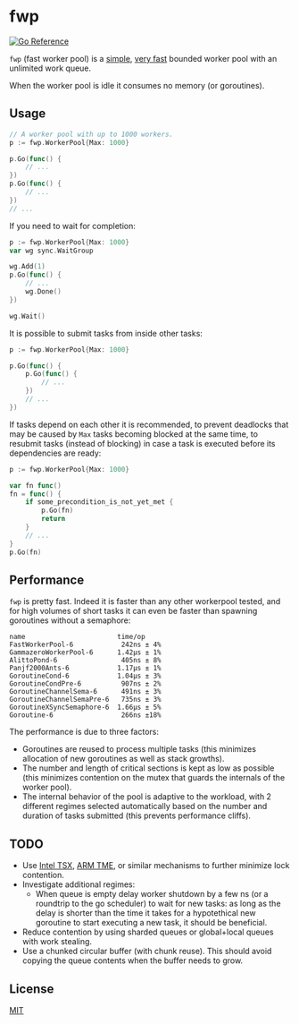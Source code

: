 # fwp

[![Go Reference](https://pkg.go.dev/badge/github.com/CAFxX/fwp.svg)][0]

`fwp` (fast worker pool) is a [simple](#usage), [very fast](#performance)
bounded worker pool with an unlimited work queue.

When the worker pool is idle it consumes no memory (or goroutines).

## Usage

```go
// A worker pool with up to 1000 workers.
p := fwp.WorkerPool{Max: 1000}

p.Go(func() {
    // ...
})
p.Go(func() {
    // ...
})
// ...
```

If you need to wait for completion:

```go
p := fwp.WorkerPool{Max: 1000}
var wg sync.WaitGroup

wg.Add(1)
p.Go(func() {
    // ...
    wg.Done()
})

wg.Wait()
```

It is possible to submit tasks from inside other tasks:

```go
p := fwp.WorkerPool{Max: 1000}

p.Go(func() {
    p.Go(func() {
        // ...
    })
    // ...
})
```

If tasks depend on each other it is recommended, to prevent deadlocks
that may be caused by `Max` tasks becoming blocked at the same time,
to resubmit tasks (instead of blocking) in case a task is executed
before its dependencies are ready:

```go
p := fwp.WorkerPool{Max: 1000}

var fn func()
fn = func() {
    if some_precondition_is_not_yet_met {
        p.Go(fn)
        return
    }
    // ...
}
p.Go(fn)
```

## Performance

`fwp` is pretty fast. Indeed it is faster than any other workerpool
tested, and for high volumes of short tasks it can even be faster
than spawning goroutines without a semaphore:

```
name                       time/op
FastWorkerPool-6            242ns ± 4%
GammazeroWorkerPool-6      1.42µs ± 1%
AlittoPond-6                405ns ± 8%
Panjf2000Ants-6            1.17µs ± 1%
GoroutineCond-6            1.04µs ± 3%
GoroutineCondPre-6          907ns ± 2%
GoroutineChannelSema-6      491ns ± 3%
GoroutineChannelSemaPre-6   735ns ± 3%
GoroutineXSyncSemaphore-6  1.66µs ± 5%
Goroutine-6                 266ns ±18%
```

The performance is due to three factors:

- Goroutines are reused to process multiple tasks (this minimizes
  allocation of new goroutines as well as stack growths).
- The number and length of critical sections is kept as low as
  possible (this minimizes contention on the mutex that guards the
  internals of the worker pool).
- The internal behavior of the pool is adaptive to the workload,
  with 2 different regimes selected automatically based on the
  number and duration of tasks submitted (this prevents performance
  cliffs).

## TODO

- Use [Intel TSX][1], [ARM TME][2], or similar mechanisms to further
  minimize lock contention.
- Investigate additional regimes:
  - When queue is empty delay worker shutdown by a few ns (or a
    roundtrip to the go scheduler) to wait for new tasks: as long as
    the delay is shorter than the time it takes for a hypotethical
    new goroutine to start executing a new task, it should be
    beneficial.
- Reduce contention by using sharded queues or global+local queues with
  work stealing.
- Use a chunked circular buffer (with chunk reuse). This should avoid
  copying the queue contents when the buffer needs to grow.

## License

[MIT](LICENSE)


[0]: https://pkg.go.dev/github.com/CAFxX/fwp
[1]: https://en.wikipedia.org/wiki/Transactional_Synchronization_Extensions
[2]: https://developer.arm.com/documentation/102873/0100/Overview
